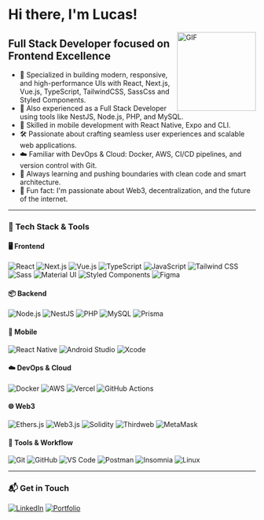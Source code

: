 # Hi there, I'm Lucas!

<img align="right" alt="GIF" height="160px" src="https://media2.giphy.com/media/v1.Y2lkPTc5MGI3NjExczdvZDV6OHcxM2VmNHA2OGVndnQwNnp5eDZmcnM4azUxcWU2NDg1ZyZlcD12MV9pbnRlcm5hbF9naWZfYnlfaWQmY3Q9Zw/LD2ZJ0pdNmCxFikNQ5/giphy.gif" />

## Full Stack Developer focused on Frontend Excellence

- 🎯 Specialized in building modern, responsive, and high-performance UIs with React, Next.js, Vue.js, TypeScript, TailwindCSS, SassCss and Styled Components.
- 🧩 Also experienced as a Full Stack Developer using tools like NestJS, Node.js, PHP, and MySQL.
- 📱 Skilled in mobile development with React Native, Expo and CLI.
- 🛠️ Passionate about crafting seamless user experiences and scalable web applications.
- ☁️ Familiar with DevOps & Cloud: Docker, AWS, CI/CD pipelines, and version control with Git.
- 🧠 Always learning and pushing boundaries with clean code and smart architecture.
- 🎱 Fun fact: I'm passionate about Web3, decentralization, and the future of the internet.

---

### 🧩 Tech Stack & Tools

#### 🖥️ Frontend
![React](https://img.shields.io/badge/-React-61DAFB?style=flat-square&logo=react)
![Next.js](https://img.shields.io/badge/-Next.js-000000?style=flat-square&logo=next.js)
![Vue.js](https://img.shields.io/badge/-Vue.js-4FC08D?style=flat-square&logo=vue.js&logoColor=ffffff)
![TypeScript](https://img.shields.io/badge/-TypeScript-3178C6?style=flat-square&logo=typescript&logoColor=ffffff)
![JavaScript](https://img.shields.io/badge/-JavaScript-F7DF1C?style=flat-square&logo=javascript&logoColor=000)
![Tailwind CSS](https://img.shields.io/badge/-TailwindCSS-38B2AC?style=flat-square&logo=tailwind-css)
![Sass](https://img.shields.io/badge/-Sass-CC6699?style=flat-square&logo=sass&logoColor=ffffff)
![Material UI](https://img.shields.io/badge/-MUI-007FFF?style=flat-square&logo=mui&logoColor=ffffff)
![Styled Components](https://img.shields.io/badge/-Styled%20Components-db7093?style=flat-square&logo=styled-components&logoColor=ffffff)
![Figma](https://img.shields.io/badge/-Figma-F24E1E?style=flat-square&logo=figma)

#### 📦 Backend
![Node.js](https://img.shields.io/badge/-Node.js-339933?style=flat-square&logo=node.js&logoColor=ffffff)
![NestJS](https://img.shields.io/badge/-NestJS-E0234E?style=flat-square&logo=nestjs&logoColor=ffffff)
![PHP](https://img.shields.io/badge/-PHP-777BB4?style=flat-square&logo=php&logoColor=ffffff)
![MySQL](https://img.shields.io/badge/-MySQL-00758F?style=flat-square&logo=mysql&logoColor=ffffff)
![Prisma](https://img.shields.io/badge/-Prisma-2D3748?style=flat-square&logo=prisma)

#### 📱 Mobile
![React Native](https://img.shields.io/badge/-React%20Native-61DAFB?style=flat-square&logo=react)
![Android Studio](https://img.shields.io/badge/-Android%20Studio-3DDC84?style=flat-square&logo=android-studio&logoColor=ffffff)
![Xcode](https://img.shields.io/badge/-Xcode-147EFB?style=flat-square&logo=xcode&logoColor=ffffff)

#### ☁️ DevOps & Cloud
![Docker](https://img.shields.io/badge/-Docker-2496ED?style=flat-square&logo=docker&logoColor=ffffff)
![AWS](https://img.shields.io/badge/-AWS-232F3E?style=flat-square&logo=amazon-aws&logoColor=ffffff)
![Vercel](https://img.shields.io/badge/-Vercel-000000?style=flat-square&logo=vercel&logoColor=ffffff)
![GitHub Actions](https://img.shields.io/badge/-GitHub%20Actions-2088FF?style=flat-square&logo=github-actions&logoColor=ffffff)

#### 🌐 Web3
![Ethers.js](https://img.shields.io/badge/-Ethers.js-4E6EFD?style=flat-square&logo=ethers&logoColor=white)
![Web3.js](https://img.shields.io/badge/-Web3.js-F16822?style=flat-square&logo=web3dotjs&logoColor=white)
![Solidity](https://img.shields.io/badge/-Solidity-363636?style=flat-square&logo=solidity)
![Thirdweb](https://img.shields.io/badge/-Thirdweb-000000?style=flat-square&logo=thirdweb)
![MetaMask](https://img.shields.io/badge/-MetaMask-F6851B?style=flat-square&logo=metamask&logoColor=white)

#### 🧰 Tools & Workflow
![Git](https://img.shields.io/badge/-Git-F05032?style=flat-square&logo=git&logoColor=ffffff)
![GitHub](https://img.shields.io/badge/-GitHub-181717?style=flat-square&logo=github)
![VS Code](https://img.shields.io/badge/-VS%20Code-007ACC?style=flat-square&logo=visual-studio-code&logoColor=ffffff)
![Postman](https://img.shields.io/badge/-Postman-FF6C37?style=flat-square&logo=postman&logoColor=ffffff)
![Insomnia](https://img.shields.io/badge/-Insomnia-4000BF?style=flat-square&logo=insomnia&logoColor=ffffff)
![Linux](https://img.shields.io/badge/-Linux-FCC624?style=flat-square&logo=linux&logoColor=000)

---

### 📬 Get in Touch

[![LinkedIn](https://img.shields.io/badge/-LinkedIn-0077B5?style=flat-square&logo=linkedin&logoColor=ffffff)](https://www.linkedin.com/in/lucas-gomes-vieira-a6ba1223a/)
[![Portfolio](https://img.shields.io/badge/-Portfolio-000000?style=flat-square&logo=vercel&logoColor=ffffff)](https://lucasgomesv5.github.io/lucasdev.github.io/)
